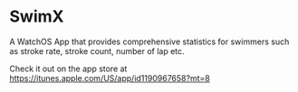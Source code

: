 # SwimX

A WatchOS App that provides comprehensive statistics for swimmers such as stroke rate, stroke count, number of lap etc.

Check it out on the app store at https://itunes.apple.com/US/app/id1190967658?mt=8
